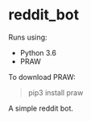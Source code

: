 # reddit_bot

Runs using: 
- Python 3.6
- PRAW 

To download PRAW:
> pip3 install praw 

A simple reddit bot. 
